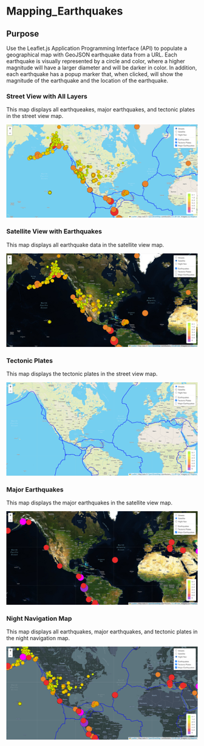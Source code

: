 # Mapping_Earthquakes

## Purpose
Use the Leaflet.js Application Programming Interface (API) to populate a geographical map with GeoJSON earthquake data from a URL. Each earthquake is visually represented by a circle and color, where a higher magnitude will have a larger diameter and will be darker in color. In addition, each earthquake has a popup marker that, when clicked, will show the magnitude of the earthquake and the location of the earthquake.

### Street View with All Layers
This map displays all earthqueakes, major earthquakes, and tectonic plates in the street view map.

![chartall](Earthquake_Challenge/images/chartall.png)

### Satellite View with Earthquakes
This map displays all earthquake data in the satellite view map.

![satearthquakes](Earthquake_Challenge/images/satearthquakes.png)

### Tectonic Plates
This map displays the tectonic plates in the street view map.

![tectonic](Earthquake_Challenge/images/tectonic.png)

### Major Earthquakes
This map displays the major earthquakes in the satellite view map.

![majoreq](Earthquake_Challenge/images/majoreq.png)

### Night Navigation Map
This map displays all earthquakes, major earthquakes, and tectonic plates in the night navigation map.

![nightall](Earthquake_Challenge/images/nightall.png)
